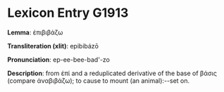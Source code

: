 # Lexicon Entry G1913

**Lemma**: ἐπιβιβάζω

**Transliteration (xlit)**: epibibázō

**Pronunciation**: ep-ee-bee-bad'-zo

**Description**:
from ἐπί and a reduplicated derivative of the base of βάσις (compare ἀναβιβάζω); to cause to mount (an animal):--set on.
